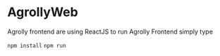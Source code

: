 # AgrollyWeb
Agrolly frontend are using ReactJS
to run Agrolly Frontend simply type

`npm install`
`npm run`
